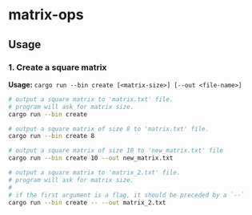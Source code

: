 # matrix-ops

## Usage

### 1. Create a square matrix

**Usage:** `cargo run --bin create [<matrix-size>] [--out <file-name>]`

```sh
# output a square matrix to 'matrix.txt' file.
# program will ask for matrix size.
cargo run --bin create

# output a square matrix of size 8 to 'matrix.txt' file.
cargo run --bin create 8

# output a square matrix of size 10 to 'new_matrix.txt' file
cargo run --bin create 10 --out new_matrix.txt

# output a square matrix to 'matrix_2.txt' file.
# program will ask for matrix size.
#
# if the first argument is a flag, it should be preceded by a `--`
cargo run --bin create -- --out matrix_2.txt
```

